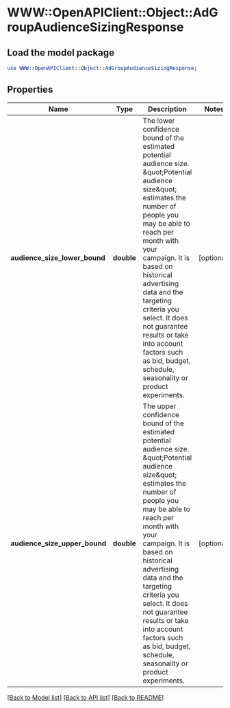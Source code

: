 # WWW::OpenAPIClient::Object::AdGroupAudienceSizingResponse

## Load the model package
```perl
use WWW::OpenAPIClient::Object::AdGroupAudienceSizingResponse;
```

## Properties
Name | Type | Description | Notes
------------ | ------------- | ------------- | -------------
**audience_size_lower_bound** | **double** | The lower confidence bound of the estimated potential audience size. \&quot;Potential audience size\&quot; estimates the number of people you may be able to reach per month with your campaign. It is based on historical advertising data and the targeting criteria you select. It does not guarantee results or take into account factors such as bid, budget, schedule, seasonality or product experiments. | [optional] 
**audience_size_upper_bound** | **double** | The upper confidence bound of the estimated potential audience size. \&quot;Potential audience size\&quot; estimates the number of people you may be able to reach per month with your campaign. It is based on historical advertising data and the targeting criteria you select. It does not guarantee results or take into account factors such as bid, budget, schedule, seasonality or product experiments. | [optional] 

[[Back to Model list]](../README.md#documentation-for-models) [[Back to API list]](../README.md#documentation-for-api-endpoints) [[Back to README]](../README.md)


